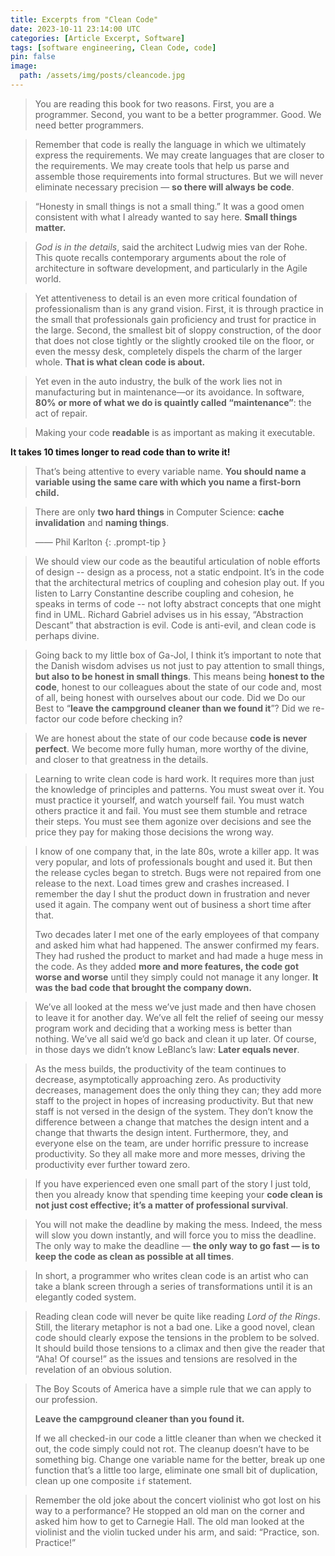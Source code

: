 ```yaml
---
title: Excerpts from "Clean Code"
date: 2023-10-11 23:14:00 UTC
categories: [Article Excerpt, Software]
tags: [software engineering, Clean Code, code]
pin: false
image:
  path: /assets/img/posts/cleancode.jpg
---
```


>You are reading this book for two reasons. First, you are a programmer. Second, you want to be a better programmer. Good. We need better programmers.

>Remember that code is really the language in which we ultimately express the requirements. We may create languages that are closer to the requirements. We may create tools that help us parse and assemble those requirements into formal structures. But we will never eliminate necessary precision — **so there will always be code**.

>“Honesty in small things is not a small thing.” It was a good omen consistent with what I already wanted to say here. **Small things matter.**

>_God is in the details_, said the architect Ludwig mies van der Rohe. This quote recalls contemporary arguments about the role of architecture in software development, and particularly in the Agile world. 

>Yet attentiveness to detail is an even more critical foundation of professionalism than is any grand vision. First, it is through practice in the small that professionals gain proficiency and trust for practice in the large. Second, the smallest bit of sloppy construction, of the door that does not close tightly or the slightly crooked tile on the floor, or even the messy desk, completely dispels the charm of the larger whole. **That is what clean code is about.**

>Yet even in the auto industry, the bulk of the work lies not in manufacturing but in maintenance—or its avoidance. In software, **80% or more of what we do is quaintly called “maintenance”**: the act of repair.

>Making your code **readable** is as important as making it executable.

**It takes 10 times longer to read code than to write it!**

>That’s being attentive to every variable name. **You should name a variable using the same care with which you name a first-born child.**

>There are only **two hard things** in Computer Science: **cache invalidation** and **naming things**.
>
> —— Phil Karlton
{: .prompt-tip }

>We should view our code as the beautiful articulation of noble efforts of design -- design as a process, not a static endpoint. It’s in the code that the architectural metrics of coupling and cohesion play out. If you listen to Larry Constantine describe coupling and cohesion, he speaks in terms of code -- not lofty abstract concepts that one might find in UML. Richard Gabriel advises us in his essay, “Abstraction Descant” that abstraction is evil. Code is anti-evil, and clean code is perhaps divine.

>Going back to my little box of Ga-Jol, I think it’s important to note that the Danish wisdom advises us not just to pay attention to small things, **but also to be honest in small things**. This means being **honest to the code**, honest to our colleagues about the state of our code and, most of all, being honest with ourselves about our code. Did we Do our Best to “**leave the campground cleaner than we found it**”? Did we re-factor our code before checking in? 

>We are honest about the state of our code because **code is never perfect**. We become more fully human, more worthy of the divine, and closer to that greatness in the details.


>Learning to write clean code is hard work. It requires more than just the knowledge of principles and patterns. You must sweat over it. You must practice it yourself, and watch yourself fail. You must watch others practice it and fail. You must see them stumble and retrace their steps. You must see them agonize over decisions and see the price they pay for making those decisions the wrong way. 

>I know of one company that, in the late 80s, wrote a killer app. It was very popular, and lots of professionals bought and used it. But then the release cycles began to stretch. Bugs were not repaired from one release to the next. Load times grew and crashes increased. I remember the day I shut the product down in frustration and never used it again. The company went out of business a short time after that.
> 
> Two decades later I met one of the early employees of that company and asked him what had happened. The answer confirmed my fears. They had rushed the product to market and had made a huge mess in the code. As they added **more and more features, the code got worse and worse** until they simply could not manage it any longer. **It was the bad code that brought the company down.**

>We’ve all looked at the mess we’ve just made and then have chosen to leave it for another day. We’ve all felt the relief of seeing our messy program work and deciding that a working mess is better than nothing. We’ve all said we’d go back and clean it up later. Of course, in those days we didn’t know LeBlanc’s law: **Later equals never**.

>As the mess builds, the productivity of the team continues to decrease, asymptotically approaching zero. As productivity decreases, management does the only thing they can; they add more staff to the project in hopes of increasing productivity. But that new staff is not versed in the design of the system. They don’t know the difference between a change that matches the design intent and a change that thwarts the design intent. Furthermore, they, and everyone else on the team, are under horrific pressure to increase productivity. So they all make more and more messes, driving the productivity ever further toward zero.

>If you have experienced even one small part of the story I just told, then you already know that spending time keeping your **code clean is not just cost effective; it’s a matter of professional survival**.

>You will not make the deadline by making the mess. Indeed, the mess will slow you down instantly, and will force you to miss the deadline. The only way to make the deadline — **the only way to go fast — is to keep the code as clean as possible at all times**.

>In short, a programmer who writes clean code is an artist who can take a blank screen through a series of transformations until it is an elegantly coded system.

>Reading clean code will never be quite like reading _Lord of the Rings_. Still, the literary metaphor is not a bad one. Like a good novel, clean code should clearly expose the tensions in the problem to be solved. It should build those tensions to a climax and then give the reader that “Aha! Of course!” as the issues and tensions are resolved in the revelation of an obvious solution. 

>The Boy Scouts of America have a simple rule that we can apply to our profession.
>
>**Leave the campground cleaner than you found it.**
> 
> If we all checked-in our code a little cleaner than when we checked it out, the code simply could not rot. The cleanup doesn’t have to be something big. Change one variable name for the better, break up one function that’s a little too large, eliminate one small bit of duplication, clean up one composite `if` statement.

>Remember the old joke about the concert violinist who got lost on his way to a performance? He stopped an old man on the corner and asked him how to get to Carnegie Hall. The old man looked at the violinist and the violin tucked under his arm, and said: “Practice, son. Practice!”
